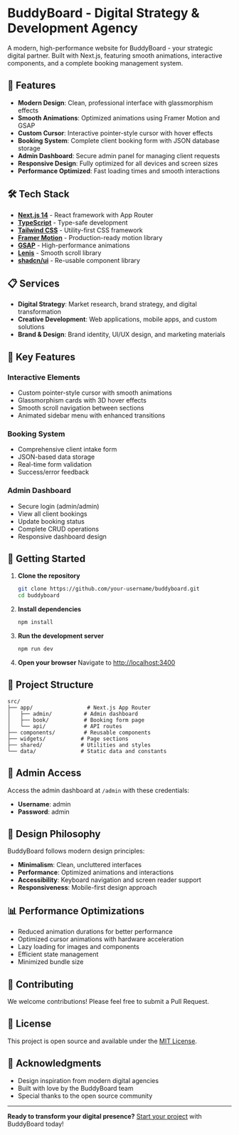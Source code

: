 # BuddyBoard - Digital Strategy & Development Agency

A modern, high-performance website for BuddyBoard - your strategic digital partner. Built with Next.js, featuring smooth animations, interactive components, and a complete booking management system.

## 🚀 Features

- **Modern Design**: Clean, professional interface with glassmorphism effects
- **Smooth Animations**: Optimized animations using Framer Motion and GSAP
- **Custom Cursor**: Interactive pointer-style cursor with hover effects
- **Booking System**: Complete client booking form with JSON database storage
- **Admin Dashboard**: Secure admin panel for managing client requests
- **Responsive Design**: Fully optimized for all devices and screen sizes
- **Performance Optimized**: Fast loading times and smooth interactions

## 🛠 Tech Stack

- **[Next.js 14](https://nextjs.org/)** - React framework with App Router
- **[TypeScript](https://www.typescriptlang.org/)** - Type-safe development
- **[Tailwind CSS](https://tailwindcss.com/)** - Utility-first CSS framework
- **[Framer Motion](https://www.framer.com/motion/)** - Production-ready motion library
- **[GSAP](https://greensock.com/gsap/)** - High-performance animations
- **[Lenis](https://github.com/darkroomengineering/lenis)** - Smooth scroll library
- **[shadcn/ui](https://ui.shadcn.dev/)** - Re-usable component library

## 📋 Services

- **Digital Strategy**: Market research, brand strategy, and digital transformation
- **Creative Development**: Web applications, mobile apps, and custom solutions
- **Brand & Design**: Brand identity, UI/UX design, and marketing materials

## 🎯 Key Features

### Interactive Elements
- Custom pointer-style cursor with smooth animations
- Glassmorphism cards with 3D hover effects
- Smooth scroll navigation between sections
- Animated sidebar menu with enhanced transitions

### Booking System
- Comprehensive client intake form
- JSON-based data storage
- Real-time form validation
- Success/error feedback

### Admin Dashboard
- Secure login (admin/admin)
- View all client bookings
- Update booking status
- Complete CRUD operations
- Responsive dashboard design

## 🚀 Getting Started

1. **Clone the repository**
   ```bash
   git clone https://github.com/your-username/buddyboard.git
   cd buddyboard
   ```

2. **Install dependencies**
   ```bash
   npm install
   ```

3. **Run the development server**
   ```bash
   npm run dev
   ```

4. **Open your browser**
   Navigate to [http://localhost:3400](http://localhost:3400)

## 📁 Project Structure

```
src/
├── app/                 # Next.js App Router
│   ├── admin/          # Admin dashboard
│   ├── book/           # Booking form page
│   └── api/            # API routes
├── components/         # Reusable components
├── widgets/           # Page sections
├── shared/            # Utilities and styles
└── data/              # Static data and constants
```

## 🔐 Admin Access

Access the admin dashboard at `/admin` with these credentials:
- **Username**: admin
- **Password**: admin

## 🎨 Design Philosophy

BuddyBoard follows modern design principles:
- **Minimalism**: Clean, uncluttered interfaces
- **Performance**: Optimized animations and interactions
- **Accessibility**: Keyboard navigation and screen reader support
- **Responsiveness**: Mobile-first design approach

## 📊 Performance Optimizations

- Reduced animation durations for better performance
- Optimized cursor animations with hardware acceleration
- Lazy loading for images and components
- Efficient state management
- Minimized bundle size

## 🤝 Contributing

We welcome contributions! Please feel free to submit a Pull Request.

## 📄 License

This project is open source and available under the [MIT License](LICENSE).

## 🌟 Acknowledgments

- Design inspiration from modern digital agencies
- Built with love by the BuddyBoard team
- Special thanks to the open source community

---

**Ready to transform your digital presence?** [Start your project](http://localhost:3400/book) with BuddyBoard today!